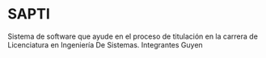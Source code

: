 ﻿SAPTI
=====

Sistema de software que ayude en el proceso de titulación en la carrera de Licenciatura en Ingeniería De Sistemas.
Integrantes
Guyen